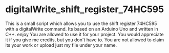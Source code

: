# digitalWrite_shift_register_74HC595
This is a small script which allows you to use the shift register 74HC595 with a digitalWrite command. Its based on an Arduino Uno and written in C++. enjoy 
You are allowed to use it for your project. You would appreciate it if you give me credits, but you don't have to. You are not allowed to  claim its your work or upload just my file under your name.
